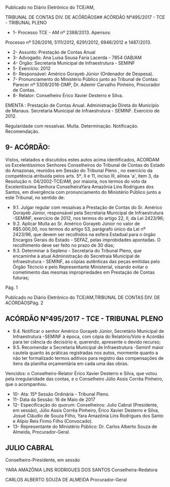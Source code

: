 Publicado  no  Diário Eletrônico do TCE/AM,

TRIBUNAL DE CONTAS DIV. DE  ACÓRDÃOS## ACÓRDÃO Nº495/2017 - TCE - TRIBUNAL PLENO

- 1- Processo TCE - AM nº 2388/2013. Apensos:

Processo nº  526/2016, 5111/2012, 6291/2012, 6946/2012 e 1487/2013.

- 2- Assunto: Prestação de Contas Anual
- 3- Advogado: Ana Luisa Sousa Faria Lacerda - 7854 OAB/AM
- 4- Órgão: Secretaria Municipal de Infraestrutura - SEMINF
- 5- Exercício: 2012
- 6- Responsável: Américo Gorayeb Júnior (Ordenador de Despesa).
- 7-  Pronunciamento do Ministério Público junto ao Tribunal de Contas: Parecer nº 5309/2016-DMP, Dr. Ademir Carvalho Pinheiro, Procurador de Contas.
- 8- Relator: Conselheiro Érico Xavier Desterro e Silva.

EMENTA : Prestação de Contas Anual. Administração Direta do Município de Manaus. Secretaria  Municipal  de  Infraestrutura  -  SEMINF. Exercício de 2012.

Regularidade  com  ressalvas.  Multa.  Determinação. Notificação. Recomendação.

## 9- ACÓRDÃO:

Vistos, relatados e discutidos estes autos acima identificados, ACORDAM os Excelentíssimos Senhores Conselheiros do Tribunal de Contas do Estado do Amazonas, reunidos em Sessão do Tribunal Pleno , no exercício da competência atribuída pelos arts. 5º,  II  e  11,  inciso  III,  alínea  'a',  item  3,  da  Resolução  n.  04/2002-TCE/AM, por maioria, nos termos do voto da Excelentíssima Senhora ConselheiraYara Amazônia Lins Rodrigues dos Santos, em divergência com pronunciamento do Ministério Público junto a este Tribunal, no sentido de:

- 9.1. Julgar regular com ressalvas a Prestação de Contas do Sr. Américo Gorayeb Júnior, responsável pela Secretaria Municipal de Infraestrutura -SEMINF,  exercício  de  2012,  nos  termos  do  artigo  22,  II,  da  Lei 2423/96;
- 9.2. Aplicar Multa ao Sr. Américo Gorayeb Júnior no valor de R$5.000,00, nos termos do artigo 53, parágrafo único da Lei nº 2423/96, que devem ser  recolhidos  na  esfera  Estadual  para  o  órgão  Encargos  Gerais  do Estado - SEFAZ, pelas improbidades apontadas. O recolhimento deve ser feito no prazo de 30 dias;
- 9.3. Determinar à Sepleno - Secretaria do Tribunal Pleno, que encaminhe à atual Administração do Secretraia Municipal de Infraestrutura - SEMINF, as  cópias  autênticas  das  peças  emitidas  pelo  Órgão  Técncio  e  pelo Representante  Ministerial,  visando  evitar  o  cometimento  das  mesmas impropriedades em Prestação de Contas futuras;

Pág. 1

Publicado  no  Diário Eletrônico do TCE/AM,TRIBUNAL DE CONTAS DIV. DE  ACÓRDÃOSPág. 2

## ACÓRDÃO Nº495/2017 - TCE - TRIBUNAL PLENO

- 9.4. Notificar o  senhor  Américo  Gorayeb  Júnior,  Secretário  Municipal  de Infraestrutura -SEMINF  à  época,  com  cópia  do  Relatório/Voto  e Acórdão para ter ciência do decisório e, querendo, apresente o devido recurso;
- 9.5. Recomendar a Secretaria Municipal de Infraestrutura -Seminf maior cautela  quanto  às  práticas  registradas  nos  autos,  mormente quanto  a  não  ter formalizado termos  aditivos para  registro das compensações  de  itens  da  planilha  orçamentária  em  cada  uma  das obras.

Vencidos: o Conselheiro-Relator Érico Xavier Desterro e Silva, que votou pela irregularidade das contas, e o Conselheiro Júlio Assis Corrêa Pinheiro, que o acompanhou.

- 10-  Ata: 15ª Sessão Ordinária - Tribunal Pleno.
- 11-  Data da Sessão: 16 de Maio de 2017
- 12-  Especificação  do  quorum: Conselheiros: Julio  Cabral  (Presidente,  em  sessão), Júlio  Assis Corrêa  Pinheiro,  Érico  Xavier  Desterro  e  Silva,  Josué  Cláudio  de  Souza Filho, Yara Amazônia Lins Rodrigues dos Santo e Alípio Reis Firmo Filho (Convocado).
- 13-  Representante  do  Ministério  Público: Dr. Carlos  Alberto  Souza  de Almeida, Procurador-Geral.

## JULIO CABRAL

Conselheiro-Presidente, em sessão

YARA AMAZÔNIA LINS RODRIGUES DOS SANTOS Conselheira-Redatora

CARLOS ALBERTO SOUZA DE ALMEIDA Procurador-Geral